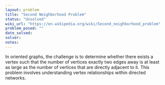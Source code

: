 ```yaml
---
layout: problem
title: "Second Neighborhood Problem"
status: "Unsolved"
wiki_url: "https://en.wikipedia.org/wiki/Second_neighborhood_problem"
problem_posed: ""
date_solved:
solver:
notes:
---
```

In oriented graphs, the challenge is to determine whether there exists a vertex such that the number of vertices exactly two edges away is at least as large as the number of vertices that are directly adjacent to it. This problem involves understanding vertex relationships within directed networks.